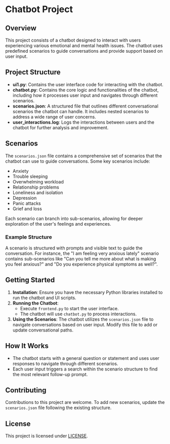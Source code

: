 # Chatbot Project

## Overview
This project consists of a chatbot designed to interact with users experiencing various emotional and mental health issues. The chatbot uses predefined scenarios to guide conversations and provide support based on user input.

## Project Structure
- **ui1.py**: Contains the user interface code for interacting with the chatbot.
- **chatbot.py**: Contains the core logic and functionalities of the chatbot, including how it processes user input and navigates through different scenarios.
- **scenarios.json**: A structured file that outlines different conversational scenarios the chatbot can handle. It includes nested scenarios to address a wide range of user concerns.
- **user_interactions.log**: Logs the interactions between users and the chatbot for further analysis and improvement.

## Scenarios
The `scenarios.json` file contains a comprehensive set of scenarios that the chatbot can use to guide conversations. Some key scenarios include:
- Anxiety
- Trouble sleeping
- Overwhelming workload
- Relationship problems
- Loneliness and isolation
- Depression
- Panic attacks
- Grief and loss

Each scenario can branch into sub-scenarios, allowing for deeper exploration of the user's feelings and experiences. 

### Example Structure
A scenario is structured with prompts and visible text to guide the conversation. For instance, the "I am feeling very anxious lately" scenario contains sub-scenarios like "Can you tell me more about what is making you feel anxious?" and "Do you experience physical symptoms as well?".

## Getting Started
1. **Installation**: Ensure you have the necessary Python libraries installed to run the chatbot and UI scripts.
2. **Running the Chatbot**:
   - Execute `frontend.py` to start the user interface.
   - The chatbot will use `chatbot.py` to process interactions.
3. **Using the Scenarios**: The chatbot utilizes the `scenarios.json` file to navigate conversations based on user input. Modify this file to add or update conversational paths.

## How It Works
- The chatbot starts with a general question or statement and uses user responses to navigate through different scenarios.
- Each user input triggers a search within the scenario structure to find the most relevant follow-up prompt.

## Contributing
Contributions to this project are welcome. To add new scenarios, update the `scenarios.json` file following the existing structure.

## License
This project is licensed under [LICENSE](./LICENSE).
